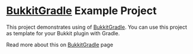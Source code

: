 [BukkitGradle](https://github.com/EndlessCodeGroup/BukkitGradle) Example Project
===========

This project demonstrates using of [BukkitGradle](https://github.com/EndlessCodeGroup/BukkitGradle). 
You can use this project as template for your Bukkit plugin with Gradle.

Read more about this on [BukkitGradle](https://github.com/EndlessCodeGroup/BukkitGradle) page